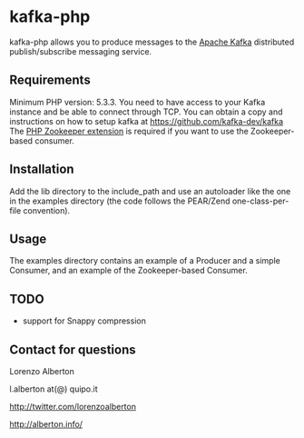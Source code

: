 # kafka-php
kafka-php allows you to produce messages to the [Apache Kafka](http://incubator.apache.org/kafka/) distributed publish/subscribe messaging service.

## Requirements
Minimum PHP version: 5.3.3.
You need to have access to your Kafka instance and be able to connect through TCP. You can obtain a copy and instructions on how to setup kafka at https://github.com/kafka-dev/kafka
The [PHP Zookeeper extension](https://github.com/andreiz/php-zookeeper) is required if you want to use the Zookeeper-based consumer.

## Installation
Add the lib directory to the include_path and use an autoloader like the one in the examples directory (the code follows the PEAR/Zend one-class-per-file convention).

## Usage
The examples directory contains an example of a Producer and a simple Consumer, and an example of the Zookeeper-based Consumer.

## TODO

- support for Snappy compression

## Contact for questions

Lorenzo Alberton

l.alberton at(@) quipo.it

http://twitter.com/lorenzoalberton

http://alberton.info/
